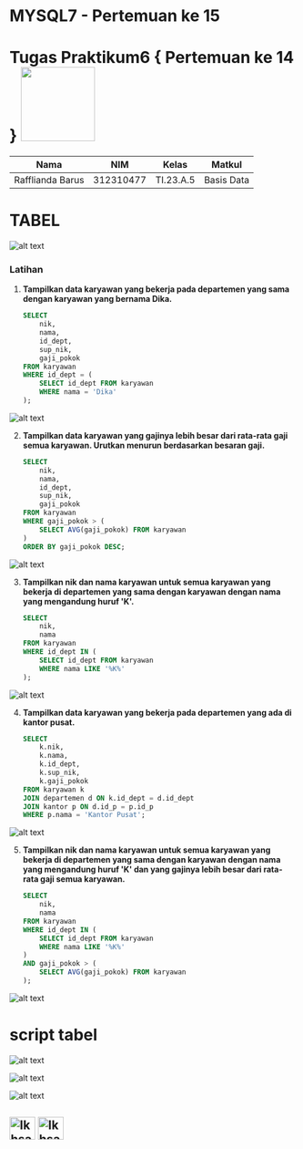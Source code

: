 # MYSQL7 - Pertemuan ke 15
# Tugas Praktikum6 { Pertemuan ke 14 } <img src=https://logos-download.com/wp-content/uploads/2016/05/MySQL_logo_logotype.png width="130px" >


|**Nama**|**NIM**|**Kelas**|**Matkul**|
|----|---|-----|------|
|Rafflianda Barus|312310477|TI.23.A.5|Basis Data|

# TABEL

![alt text](picture/tabel.PNG)

### Latihan
1. **Tampilkan data karyawan yang bekerja pada departemen yang sama dengan karyawan yang bernama Dika.**

   ```sql
   SELECT
       nik,
       nama,
       id_dept,
       sup_nik,
       gaji_pokok
   FROM karyawan
   WHERE id_dept = (
       SELECT id_dept FROM karyawan
       WHERE nama = 'Dika'
   );
   ```

![alt text](<picture/1 (1).PNG>)

2. **Tampilkan data karyawan yang gajinya lebih besar dari rata-rata gaji semua karyawan. Urutkan menurun berdasarkan besaran gaji.**

   ```sql
   SELECT
       nik,
       nama,
       id_dept,
       sup_nik,
       gaji_pokok
   FROM karyawan
   WHERE gaji_pokok > (
       SELECT AVG(gaji_pokok) FROM karyawan
   )
   ORDER BY gaji_pokok DESC;
   ```

![alt text](<picture/2 (1).PNG>)

3. **Tampilkan nik dan nama karyawan untuk semua karyawan yang bekerja di departemen yang sama dengan karyawan dengan nama yang mengandung huruf 'K'.**

   ```sql
   SELECT
       nik,
       nama
   FROM karyawan
   WHERE id_dept IN (
       SELECT id_dept FROM karyawan
       WHERE nama LIKE '%K%'
   );
   ```

![alt text](<picture/3 (1).PNG>)

4. **Tampilkan data karyawan yang bekerja pada departemen yang ada di kantor pusat.**

   ```sql
   SELECT
       k.nik,
       k.nama,
       k.id_dept,
       k.sup_nik,
       k.gaji_pokok
   FROM karyawan k
   JOIN departemen d ON k.id_dept = d.id_dept
   JOIN kantor p ON d.id_p = p.id_p
   WHERE p.nama = 'Kantor Pusat';

   ```

![alt text](<picture/4 (1).PNG>)

5. **Tampilkan nik dan nama karyawan untuk semua karyawan yang bekerja di departemen yang sama dengan karyawan dengan nama yang mengandung huruf 'K' dan yang gajinya lebih besar dari rata-rata gaji semua karyawan.**

   ```sql
   SELECT
       nik,
       nama
   FROM karyawan
   WHERE id_dept IN (
       SELECT id_dept FROM karyawan
       WHERE nama LIKE '%K%'
   )
   AND gaji_pokok > (
       SELECT AVG(gaji_pokok) FROM karyawan
   );
   ```

![alt text](<picture/5 (1).PNG>)

# script tabel

![alt text](<picture/tbl1 (1).PNG>)

![alt text](picture/tbl2.PNG)

![alt text](picture/tbl3.PNG)


## <img align="center" alt="Ikhsan-Python" height="40" width="45" src="https://em-content.zobj.net/source/microsoft-teams/337/student_1f9d1-200d-1f393.png"> <img align="center" alt="Ikhsan-Python" height="40" width="45" src="https://em-content.zobj.net/thumbs/160/twitter/348/flag-indonesia_1f1ee-1f1e9.png">